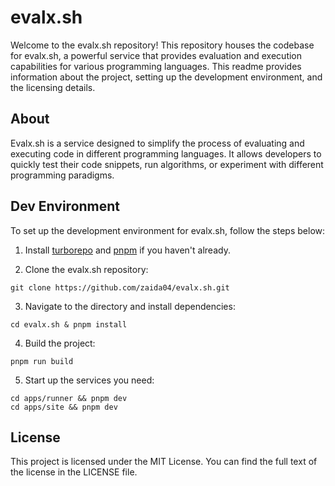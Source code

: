 # evalx.sh

Welcome to the evalx.sh repository! This repository houses the codebase for evalx.sh, a powerful service that provides evaluation and execution capabilities for various programming languages. This readme provides information about the project, setting up the development environment, and the licensing details.

## About

Evalx.sh is a service designed to simplify the process of evaluating and executing code in different programming languages. It allows developers to quickly test their code snippets, run algorithms, or experiment with different programming paradigms.

## Dev Environment

To set up the development environment for evalx.sh, follow the steps below:

1. Install [turborepo](https://turborepo.dev/) and [pnpm](https://pnpm.js.org/) if you haven't already.

2. Clone the evalx.sh repository:
```shell
git clone https://github.com/zaida04/evalx.sh.git
```

3. Navigate to the directory and install dependencies:
```shell
cd evalx.sh & pnpm install
```

4. Build the project:
```shell
pnpm run build
```

5. Start up the services you need:
```shell
cd apps/runner && pnpm dev
cd apps/site && pnpm dev
```

## License
This project is licensed under the MIT License. You can find the full text of the license in the LICENSE file.